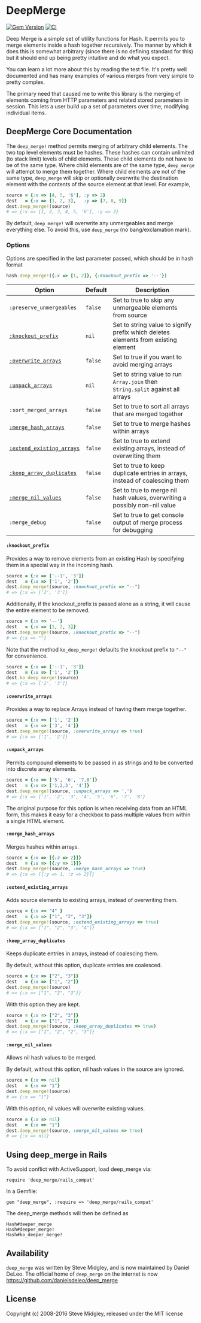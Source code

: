 # DeepMerge

[![Gem Version](https://badge.fury.io/rb/deep_merge.svg)](http://badge.fury.io/rb/deep_merge)
[![CI](https://github.com/danielsdeleo/deep_merge/actions/workflows/ci.yaml/badge.svg)](https://github.com/danielsdeleo/deep_merge/actions/workflows/ci.yaml)

Deep Merge is a simple set of utility functions for Hash. It permits you to merge elements inside a hash together recursively. The manner by which it does this is somewhat arbitrary (since there is no defining standard for this) but it should end up being pretty intuitive and do what you expect.

You can learn a lot more about this by reading the test file. It's pretty well documented and has many examples of various merges from very simple to pretty complex.

The primary need that caused me to write this library is the merging of elements coming from HTTP parameters and related stored parameters in session. This lets a user build up a set of parameters over time, modifying individual items.

## DeepMerge Core Documentation

The `deep_merge!` method permits merging of arbitrary child elements. The two top level elements must be hashes. These hashes can contain unlimited (to stack limit) levels of child elements. These child elements do not have to be of the same type. Where child elements are of the same type, `deep_merge` will attempt to merge them together. Where child elements are not of the same type, `deep_merge` will skip or optionally overwrite the destination element with the contents of the source element at that level. For example,

```ruby
source = {:x => [4, 5, '6'], :y => 2}
dest   = {:x => [1, 2, 3],   :y => [7, 8, 9]}
dest.deep_merge!(source)
# => {:x => [1, 2, 3, 4, 5, '6'], :y => 2}
```

By default, `deep_merge!` will overwrite any unmergeables and merge everything else. To avoid this, use `deep_merge` (no bang/exclamation mark).

### Options

Options are specified in the last parameter passed, which should be in hash format

```ruby
hash.deep_merge!({:x => [1, 2]}, {:knockout_prefix => '--'})
```

| Option                                               | Default | Description |
| ------                                               | ------- | ----------- |
| `:preserve_unmergeables`                             | `false` | Set to true to skip any unmergeable elements from source                           |
| [`:knockout_prefix`](#knockout_prefix)               | `nil`   | Set to string value to signify prefix which deletes elements from existing element |
| [`:overwrite_arrays`](#overwrite_arrays)             | `false` | Set to true if you want to avoid merging arrays                                    |
| [`:unpack_arrays`](#unpack_arrays)                   | `nil`   | Set to string value to run `Array.join` then `String.split` against all arrays     |
| `:sort_merged_arrays`                                | `false` | Set to true to sort all arrays that are merged together                            |
| [`:merge_hash_arrays`](#merge_hash_arrays)           | `false` | Set to true to merge hashes within arrays                                          |
| [`:extend_existing_arrays`](#extend_existing_arrays) | `false` | Set to true to extend existing arrays, instead of overwriting them                 |
| [`:keep_array_duplicates`](#keep_array_duplicates)   | `false` | Set to true to keep duplicate entries in arrays, instead of coalescing them        |
| [`:merge_nil_values`](#merge_nil_values)             | `false` | Set to true to merge nil hash values, overwriting a possibly non-nil value         |
| `:merge_debug`                                       | `false` | Set to true to get console output of merge process for debugging                   |

#### `:knockout_prefix`

Provides a way to remove elements from an existing Hash by specifying them in a special way in the incoming hash.

```ruby
source = {:x => ['--1', '3']}
dest   = {:x => ['1', '2']}
dest.deep_merge!(source, :knockout_prefix => "--")
# => {:x => ['2', '3']}
```

Additionally, if the knockout_prefix is passed alone as a string, it will cause the entire element to be removed.

```ruby
source = {:x => '--'}
dest   = {:x => [1, 2, 3]}
dest.deep_merge!(source, :knockout_prefix => "--")
# => {:x => ""}
```

Note that the method `ko_deep_merge!` defaults the knockout prefix to `"--"` for convenience.

```ruby
source = {:x => ['--1', '3']}
dest   = {:x => ['1', '2']}
dest.ko_deep_merge!(source)
# => {:x => ['2', '3']}
```

#### `:overwrite_arrays`

Provides a way to replace Arrays instead of having them merge together.

```ruby
source = {:x => ['1', '2']}
dest   = {:x => ['3', '4']}
dest.deep_merge!(source, :overwrite_arrays => true)
# => {:x => ['1', '2']}
```

#### `:unpack_arrays`

Permits compound elements to be passed in as strings and to be converted into discrete array elements.

```ruby
source = {:x => ['5', '6', '7,8']}
dest   = {:x => ['1,2,3', '4']}
dest.deep_merge!(source, :unpack_arrays => ',')
# => {:x => ['1', '2', '3', '4', '5', '6', '7', '8'}
```

The original purpose for this option is when receiving data from an HTML form, this makes it easy for a checkbox to pass multiple values from within a single HTML element.

#### `:merge_hash_arrays`

Merges hashes within arrays.

```ruby
source = {:x => [{:z => 2}]}
dest   = {:x => [{:y => 1}]}
dest.deep_merge!(source, :merge_hash_arrays => true)
# => {:x => [{:y => 1, :z => 2}]}
```

#### `:extend_existing_arrays`

Adds source elements to existing arrays, instead of overwriting them.

```ruby
source = {:x => "4" }
dest   = {:x => ["1", "2", "3"]}
dest.deep_merge!(source, :extend_existing_arrays => true)
# => {:x => ["1", "2", "3", "4"]}
```

#### `:keep_array_duplicates`

Keeps duplicate entries in arrays, instead of coalescing them.

By default, without this option, duplicate entries are coalesced.

```ruby
source = {:x => ["2", "3"]}
dest   = {:x => ["1", "2"]}
dest.deep_merge!(source)
# => {:x => ["1", "2", "3"]}
```

With this option they are kept.

```ruby
source = {:x => ["2", "3"]}
dest   = {:x => ["1", "2"]}
dest.deep_merge!(source, :keep_array_duplicates => true)
# => {:x => ["1", "2", "2", "3"]}
```

#### `:merge_nil_values`

Allows nil hash values to be merged.

By default, without this option, nil hash values in the source are ignored.

```ruby
source = {:x => nil}
dest   = {:x => "1"}
dest.deep_merge!(source)
# => {:x => "1"}
```

With this option, nil values will overwrite existing values.

```ruby
source = {:x => nil}
dest   = {:x => "1"}
dest.deep_merge!(source, :merge_nil_values => true)
# => {:x => nil}
```

## Using deep_merge in Rails

To avoid conflict with ActiveSupport, load deep_merge via:

    require 'deep_merge/rails_compat'

In a Gemfile:

    gem "deep_merge", :require => 'deep_merge/rails_compat'

The deep_merge methods will then be defined as

    Hash#deeper_merge
    Hash#deeper_merge!
    Hash#ko_deeper_merge!

## Availability

`deep_merge` was written by Steve Midgley, and is now maintained by Daniel DeLeo. The official home of `deep_merge` on the internet is now https://github.com/danielsdeleo/deep_merge

## License

Copyright (c) 2008-2016 Steve Midgley, released under the MIT license
